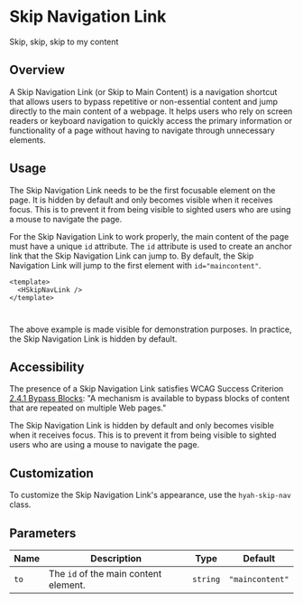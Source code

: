 <script setup>
  import { HSkipNavLink } from 'hyah-vue'
</script>

# Skip Navigation Link

Skip, skip, skip to my content

## Overview

A Skip Navigation Link (or Skip to Main Content) is a navigation shortcut that allows users to bypass repetitive or non-essential content and jump directly to the main content of a webpage. It helps users who rely on screen readers or keyboard navigation to quickly access the primary information or functionality of a page without having to navigate through unnecessary elements.

## Usage

The Skip Navigation Link needs to be the first focusable element on the page. It is hidden by default and only becomes visible when it receives focus. This is to prevent it from being visible to sighted users who are using a mouse to navigate the page.

For the Skip Navigation Link to work properly, the main content of the page must have a unique `id` attribute. The `id` attribute is used to create an anchor link that the Skip Navigation Link can jump to. By default, the Skip Navigation Link will jump to the first element with `id="maincontent"`.

```vue
<template>
  <HSkipNavLink />
</template>
```

<div style="margin: 40px 0;">
  <HSkipNavLink style="position: initial; opacity: 1; border-radius: 4px" />
</div>

The above example is made visible for demonstration purposes. In practice, the Skip Navigation Link is hidden by default.

## Accessibility

The presence of a Skip Navigation Link satisfies WCAG Success Criterion [2.4.1 Bypass Blocks](https://www.w3.org/TR/UNDERSTANDING-WCAG20/navigation-mechanisms-skip.html): "A mechanism is available to bypass blocks of content that are repeated on multiple Web pages."

The Skip Navigation Link is hidden by default and only becomes visible when it receives focus. This is to prevent it from being visible to sighted users who are using a mouse to navigate the page.

## Customization

To customize the Skip Navigation Link's appearance, use the `hyah-skip-nav` class.

## Parameters

| Name | Description                           | Type     | Default         |
| ---- | ------------------------------------- | -------- | --------------- |
| `to` | The `id` of the main content element. | `string` | `"maincontent"` |
